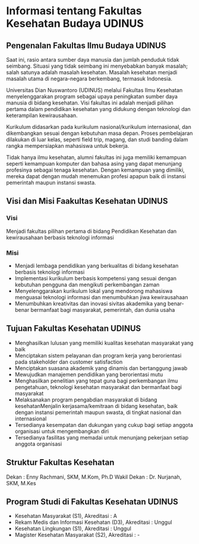# Informasi tentang Fakultas Kesehatan Budaya UDINUS

## Pengenalan Fakultas Ilmu Budaya UDINUS

Saat ini, rasio antara sumber daya manusia dan jumlah penduduk tidak seimbang. Situasi yang tidak seimbang ini menyebabkan banyak masalah; salah satunya adalah masalah kesehatan. Masalah kesehatan menjadi masalah utama di negara-negara berkembang, termasuk Indonesia.

Universitas Dian Nuswantoro (UDINUS) melalui Fakultas Ilmu Kesehatan menyelenggarakan program sebagai upaya peningkatan sumber daya manusia di bidang kesehatan. Visi fakultas ini adalah menjadi pilihan pertama dalam pendidikan kesehatan yang didukung dengan teknologi dan keterampilan kewirausahaan.

Kurikulum didasarkan pada kurikulum nasional/kurikulum internasional, dan dikembangkan sesuai dengan kebutuhan masa depan. Proses pembelajaran dilakukan di luar kelas, seperti field trip, magang, dan studi banding dalam rangka mempersiapkan mahasiswa untuk bekerja.

Tidak hanya ilmu kesehatan, alumni fakultas ini juga memiliki kemampuan seperti kemampuan komputer dan bahasa asing yang dapat menunjang profesinya sebagai tenaga kesehatan. Dengan kemampuan yang dimiliki, mereka dapat dengan mudah menemukan profesi apapun baik di instansi pemerintah maupun instansi swasta.


## Visi dan Misi Faakultas Kesehatan UDINUS

### Visi

Menjadi fakultas pilihan pertama di bidang Pendidikan Kesehatan dan kewirausahaan berbasis teknologi informasi

### Misi

- Menjadi lembaga pendidikan yang berkualitas di bidang kesehatan berbasis teknologi informasi
- Implementasi kurikulum berbasis kompetensi yang sesuai dengan kebutuhan pengguna dan mengikuti perkembangan zaman
- Menyelenggarakan kurikulum lokal yang mendorong mahasiswa menguasai teknologi informasi dan menumbuhkan jiwa kewirausahaan
- Menumbuhkan kreativitas dan inovasi sivitas akademika yang benar-benar bermanfaat bagi masyarakat, pemerintah, dan dunia usaha

## Tujuan Fakultas Kesehatan UDINUS

- Menghasilkan lulusan yang memiliki kualitas kesehatan masyarakat yang baik
- Menciptakan sistem pelayanan dan program kerja yang berorientasi pada stakeholder dan customer satisfaction
- Menciptakan suasana akademik yang dinamis dan bertanggung jawab
- Mewujudkan manajemen pendidikan yang berorientasi mutu
- Menghasilkan penelitian yang tepat guna bagi perkembangan ilmu pengetahuan, teknologi kesehatan masyarakat dan bermanfaat bagi masyarakat
- Melaksanakan program pengabdian masyarakat di bidang kesehatanMenjalin kerjasama/kemitraan di bidang kesehatan, baik dengan instansi pemerintah maupun swasta, di tingkat nasional dan internasional
- Tersedianya kesempatan dan dukungan yang cukup bagi setiap anggota organisasi untuk mengembangkan diri
- Tersedianya fasilitas yang memadai untuk menunjang pekerjaan setiap anggota organisasi

## Struktur Fakultas Kesehatan

Dekan : Enny Rachmani, SKM, M.Kom, Ph.D
Wakil Dekan : Dr. Nurjanah, SKM, M.Kes

## Program Studi di Fakultas Kesehatan UDINUS

- Kesehatan Masyarakat (S1), Akreditasi : A
- Rekam Medis dan Informasi Kesehatan (D3), Akreditasi : Unggul
- Kesehatan Lingkungan (S1), Akreditasi : Unggul
- Magister Kesehatan Masyarakat (S2), Akreditasi : -
